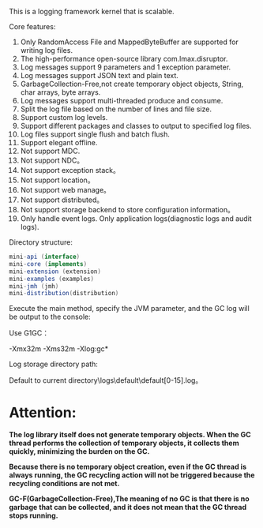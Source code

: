 This is a logging framework kernel that is scalable.

Core features:

1. Only RandomAccess File and MappedByteBuffer are supported for writing log files.
2. The high-performance open-source library com.lmax.disruptor.
3. Log messages support 9 parameters and 1 exception parameter.
4. Log messages support JSON text and plain text.
5. GarbageCollection-Free,not create temporary object objects, String, char arrays, byte arrays.
6. Log messages support multi-threaded produce and consume.
7. Split the log file based on the number of lines and file size.
8. Support custom log levels.
9. Support different packages and classes to output to specified log files.
10. Log files support single flush and batch flush.
11. Support elegant offline.
12. Not support MDC.
13. Not support NDC。
14. Not support exception stack。
15. Not support location。
16. Not support web manage。
17. Not support distributed。
18. Not support storage backend to store configuration information。
19. Only handle event logs. Only application logs(diagnostic logs and audit logs).

Directory structure:

```java
mini-api (interface)
mini-core (implements)
mini-extension (extension)
mini-examples (examples)
mini-jmh (jmh)
mini-distribution(distribution)
```

Execute the main method, specify the JVM parameter, and the GC log will be output to the console:

Use G1GC：

-Xmx32m -Xms32m -Xlog:gc*

Log storage directory path:

Default to current directory\logs\default\default[0-15].log。

# **Attention:**

**The log library itself does not generate temporary objects. When the GC thread performs the collection of temporary objects, it collects them quickly, minimizing the burden on the GC.**

**Because there is no temporary object creation, even if the GC thread is always running, the GC recycling action will not be triggered because the recycling conditions are not met.**

**GC-F(GarbageCollection-Free),The meaning of no GC is that there is no garbage that can be collected, and it does not mean that the GC thread stops running.**
